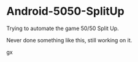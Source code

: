 # Android-5050-SplitUp

Trying to automate the game 50/50 Split Up.

Never done something like this, still working on it.

gx